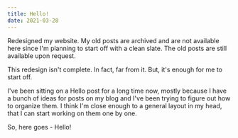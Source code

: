 ```yaml
---
title: Hello!
date: 2021-03-28
---
```


Redesigned my website. My old posts are archived and are not available here since I'm planning to start off with a clean slate. The old posts are still available upon request.

This redesign isn't complete. In fact, far from it. But, it's enough for me to start off.

I've been sitting on a Hello post for a long time now, mostly because I have a bunch of ideas for posts on my blog and I've been trying to figure out how to organize them. I think I'm close enough to a general layout in my head, that I can start working on them one by one. 

So, here goes - Hello!
